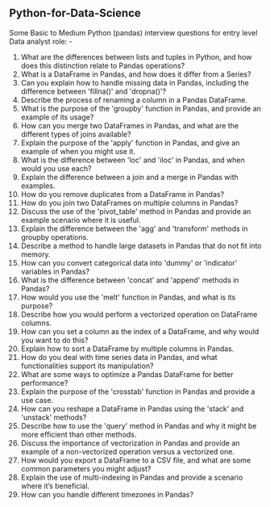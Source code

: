 ## Python-for-Data-Science



Some Basic to Medium Python (pandas) interview questions for entry level Data analyst role: -


1. What are the differences between lists and tuples in Python, and how does this distinction relate to Pandas operations?
2. What is a DataFrame in Pandas, and how does it differ from a Series?
3. Can you explain how to handle missing data in Pandas, including the difference between 'fillna()' and 'dropna()'?
4. Describe the process of renaming a column in a Pandas DataFrame.
5. What is the purpose of the 'groupby' function in Pandas, and provide an example of its usage?
6. How can you merge two DataFrames in Pandas, and what are the different types of joins available?
7. Explain the purpose of the 'apply' function in Pandas, and give an example of when you might use it.
8. What is the difference between 'loc' and 'iloc' in Pandas, and when would you use each?
9. Explain the difference between a join and a merge in Pandas with examples.
10. How do you remove duplicates from a DataFrame in Pandas?
11. How do you join two DataFrames on multiple columns in Pandas?
12. Discuss the use of the 'pivot_table' method in Pandas and provide an example scenario where it is useful.
13. Explain the difference between the 'agg' and 'transform' methods in groupby operations.
14. Describe a method to handle large datasets in Pandas that do not fit into memory.
15. How can you convert categorical data into 'dummy' or 'indicator' variables in Pandas?
16. What is the difference between 'concat' and 'append' methods in Pandas?
17. How would you use the 'melt' function in Pandas, and what is its purpose?
18. Describe how you would perform a vectorized operation on DataFrame columns.
19. How can you set a column as the index of a DataFrame, and why would you want to do this?
20. Explain how to sort a DataFrame by multiple columns in Pandas.
21. How do you deal with time series data in Pandas, and what functionalities support its manipulation?
22. What are some ways to optimize a Pandas DataFrame for better performance?
23. Explain the purpose of the 'crosstab' function in Pandas and provide a use case.
24. How can you reshape a DataFrame in Pandas using the 'stack' and 'unstack' methods?
25. Describe how to use the 'query' method in Pandas and why it might be more efficient than other methods.
26. Discuss the importance of vectorization in Pandas and provide an example of a non-vectorized operation versus a vectorized one.
27. How would you export a DataFrame to a CSV file, and what are some common parameters you might adjust?
28. Explain the use of multi-indexing in Pandas and provide a scenario where it’s beneficial.
29. How can you handle different timezones in Pandas?


